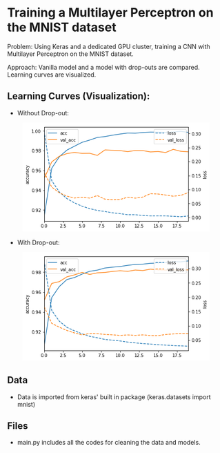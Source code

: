 # Training a Multilayer Perceptron on the MNIST dataset

Problem: Using Keras and a dedicated GPU cluster, training a CNN with Multilayer Perceptron on the MNIST dataset.

Approach:  Vanilla model and a model with drop-outs are compared. Learning curves are visualized.

## Learning Curves (Visualization):
- Without Drop-out:
<p align="center">
  <img src="withoutdropout.png"/>
</p>

- With Drop-out:
<p align="center">
  <img src="usingdropout.png"/>
</p>

## Data 
- Data is imported from keras' built in package (keras.datasets import mnist)

## Files
- main.py includes all the codes for cleaning the data and models.
